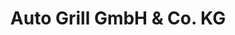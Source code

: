 ---
title: "Auto Grill GmbH & Co. KG"
url: /hohenlinden/auto-grill-gmbh-und-co-kg/
shop: Autohaus
---